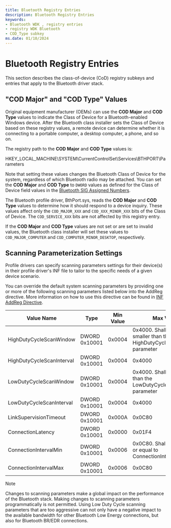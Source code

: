 ```yaml
---
title: Bluetooth Registry Entries
description: Bluetooth Registry Entries
keywords:
- Bluetooth WDK , registry entries
- registry WDK Bluetooth
- COD_Type subkey
ms.date: 01/10/2024
---
```


# Bluetooth Registry Entries

This section describes the class-of-device (CoD) registry subkeys and entries that apply to the Bluetooth driver stack.

## "COD Major" and "COD Type" Values

Original equipment manufacturer (OEMs) can use the **COD Major** and **COD Type** values to indicate the Class of Device for a Bluetooth-enabled Windows device. After the Bluetooth class installer sets the Class of Device based on these registry values, a remote device can determine whether it is connecting to a portable computer, a desktop computer, a phone, and so on.

The registry path to the **COD Major** and **COD Type** values is:

HKEY\_LOCAL\_MACHINE\\SYSTEM\\CurrentControlSet\\Services\\BTHPORT\\Parameters

Note that setting these values changes the Bluetooth Class of Device for the system, regardless of which Bluetooth radio may be attached. You can set the **COD Major** and **COD Type** to `DWORD` values as defined for the Class of Device field values in the [Bluetooth SIG Assigned Numbers](https://www.bluetooth.com/specifications/assigned-numbers/baseband/).

The Bluetooth profile driver, BthPort.sys, reads the **COD Major** and **COD Type** values to determine how it should respond to a device inquiry. These values affect only the `COD_MAJOR_XXX` and `COD_XXX_MINOR_XXX` bits of the Class of Device. The `COD_SERVICE_XXX` bits are not affected by this registry entry.

If the **COD Major** and **COD Type** values are not set or are set to invalid values, the Bluetooth class installer will set these values to `COD_MAJOR_COMPUTER` and `COD_COMPUTER_MINOR_DESKTOP`, respectively.

## Scanning Parameterization Settings

Profile drivers can specify scanning parameters settings for their device(s) in their profile driver's INF file to tailor to the specific needs of a given device scenario.

You can override the default system scanning parameters by providing one or more of the following scanning parameters listed below into the AddReg directive. More information on how to use this directive can be found in [INF AddReg Directive](../install/inf-addreg-directive.md).

| Value Name                | Type          | Min Value | Max Value                                                                      |
|----|----|----|----|
| HighDutyCycleScanWindow   | DWORD 0x10001 | 0x0004    | 0x4000. Shall be equal or smaller than the HighDutyCycleScanInterval parameter |
| HighDutyCycleScanInterval | DWORD 0x10001 | 0x0004    | 0x4000                                                                         |
| LowDutyCycleScanWindow    | DWORD 0x10001 | 0x0004    | 0x4000. Shall be smaller than the LowDutyCycleScanInterval parameter           |
| LowDutyCycleScanInterval  | DWORD 0x10001 | 0x0004    | 0x4000                                                                         |
| LinkSupervisionTimeout    | DWORD 0x10001 | 0x000A    | 0x0C80                                                                         |
| ConnectionLatency         | DWORD 0x10001 | 0x0000    | 0x01F4                                                                         |
| ConnectionIntervalMin     | DWORD 0x10001 | 0x0006    | 0x0C80. Shall be smaller or equal to ConnectionIntervalMax                     |
| ConnectionIntervalMax     | DWORD 0x10001 | 0x0006    | 0x0C80                                                                         |

>[!NOTE]
>Changes to scanning parameters make a global impact on the performance of the Bluetooth stack. Making changes to scanning parameters programmatically is not permitted. Using Low Duty Cycle scanning parameters that are too aggressive can not only have a negative impact to the available bandwidth for other Bluetooth Low Energy connections, but also for Bluetooth BR/EDR connections.
